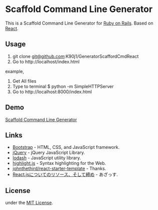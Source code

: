 # Scaffold Command Line Generator

This is a Scaffold Command Line Generator for [Ruby on Rails](https://github.com/rails/rails). Based on [React](http://facebook.github.io/react/).

## Usage
1. git clone git@github.com:K90j1/GeneratorScaffordCmdReact
2. Go to http://localhost/index.html

example,
1. Get All files
2. Type to terminal  $ python -m SimpleHTTPServer
3. Go to http://localhost:8000/index.html

## Demo
[Scaffold Command Line Generator](http://k90j1.github.io/GeneratorScaffordCmdReact)

## Links
- [Bootstrap](https://github.com/twbs/bootstrap) - HTML, CSS, and JavaScript framework.
- [jQuery](https://github.com/jquery/jquery) - jQuery JavaScript Library.
- [lodash](https://github.com/lodash/lodash) - JavaScript utility library.
- [highlight.js](https://highlightjs.org/) - Syntax highlighting for the Web.
- [johnthethird/react-starter-template](https://github.com/johnthethird/react-starter-template) - Thanks.
- [React.jsについてのリソース、そして締め](http://qiita.com/koba04/items/9df76ac0744edd8f8e0e) - あざっす.

## License
under the [MIT License](http://opensource.org/licenses/MIT).
